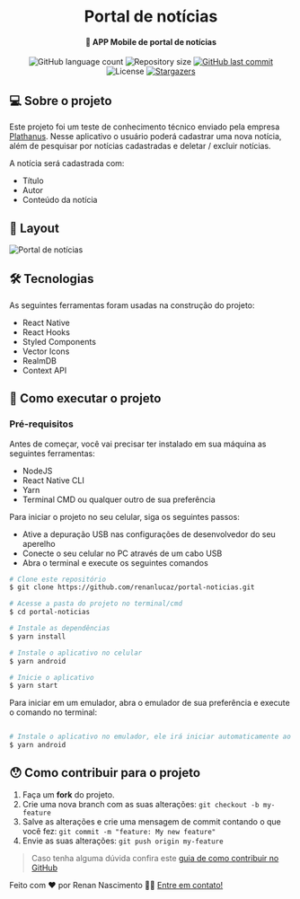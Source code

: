 <h1 align="center">
    Portal de notícias
</h1>

<h4 align="center">
	🚀 APP Mobile de portal de notícias
</h4>

<p align="center">
  <img alt="GitHub language count" src="https://img.shields.io/github/languages/count/renanlucaz/portal-noticias?color=%2304D361">

  <img alt="Repository size" src="https://img.shields.io/github/repo-size/renanlucaz/portal-noticias">



  <a href="https://github.com/renanlucaz/portal-noticias/commits/master">
    <img alt="GitHub last commit" src="https://img.shields.io/github/last-commit/renanlucaz/portal-noticias">
  </a>

  <img alt="License" src="https://img.shields.io/badge/license-MIT-brightgreen">
   <a href="https://github.com/renanlucaz/portal-noticias/stargazers">
    <img alt="Stargazers" src="https://img.shields.io/github/stars/renanlucaz/portal-noticias?style=social">
  </a>
</p>


## 💻 Sobre o projeto
Este projeto foi um teste de conhecimento técnico enviado pela empresa <a href="https://plathanus.com.br/">Plathanus</a>. Nesse aplicativo o usuário poderá cadastrar uma nova notícia, além de pesquisar por notícias cadastradas e deletar / excluir notícias.

A notícia será cadastrada com:
- Título
- Autor
- Conteúdo da notícia

## 🎨 Layout

<img src="https://i.ibb.co/FmLRBQG/title.jpg" alt="Portal de notícias" title="Portal de notícias"/>


## 🛠 Tecnologias

As seguintes ferramentas foram usadas na construção do projeto:

- React Native
- React Hooks
- Styled Components
- Vector Icons
- RealmDB
- Context API

## 🚀 Como executar o projeto

### Pré-requisitos

Antes de começar, você vai precisar ter instalado em sua máquina as seguintes ferramentas:
- NodeJS
- React Native CLI
- Yarn
- Terminal CMD ou qualquer outro de sua preferência

Para iniciar o projeto no seu celular, siga os seguintes passos:

- Ative a depuração USB nas configurações de desenvolvedor do seu aperelho
- Conecte o seu celular no PC através de um cabo USB
- Abra o terminal e execute os seguintes comandos

```bash
# Clone este repositório
$ git clone https://github.com/renanlucaz/portal-noticias.git

# Acesse a pasta do projeto no terminal/cmd
$ cd portal-noticias

# Instale as dependências
$ yarn install

# Instale o aplicativo no celular
$ yarn android

# Inicie o aplicativo
$ yarn start

```
Para iniciar em um emulador, abra o emulador de sua preferência e execute o comando no terminal:

```bash

# Instale o aplicativo no emulador, ele irá iniciar automaticamente ao finalizar
$ yarn android

```

## 😯 Como contribuir para o projeto

1. Faça um **fork** do projeto.
2. Crie uma nova branch com as suas alterações: `git checkout -b my-feature`
3. Salve as alterações e crie uma mensagem de commit contando o que você fez: `git commit -m "feature: My new feature"`
4. Envie as suas alterações: `git push origin my-feature`
> Caso tenha alguma dúvida confira este [guia de como contribuir no GitHub](https://github.com/firstcontributions/first-contributions)



Feito com ❤️ por Renan Nascimento 👋🏽 [Entre em contato!](https://www.linkedin.com/in/renan-nascimento-16a5811a0/)

